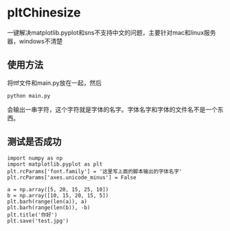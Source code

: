 # pltChinesize
一键解决matplotlib.pyplot和sns不支持中文的问题，主要针对mac和linux服务器，windows不清楚

## 使用方法
将ttf文件和main.py放在一起，然后
```
python main.py
```
会输出一串字符，这个字符就是字体的名字。字体名字和字体的文件名不是一个东西。

## 测试是否成功
```
import numpy as np
import matplotlib.pyplot as plt
plt.rcParams['font.family'] = '这里写上面的脚本输出的字体名字'
plt.rcParams['axes.unicode_minus'] = False

a = np.array([5, 20, 15, 25, 10])
b = np.array([10, 15, 20, 15, 5])
plt.barh(range(len(a)), a)
plt.barh(range(len(b)), -b)
plt.title('你好')
plt.save('test.jpg')
```
